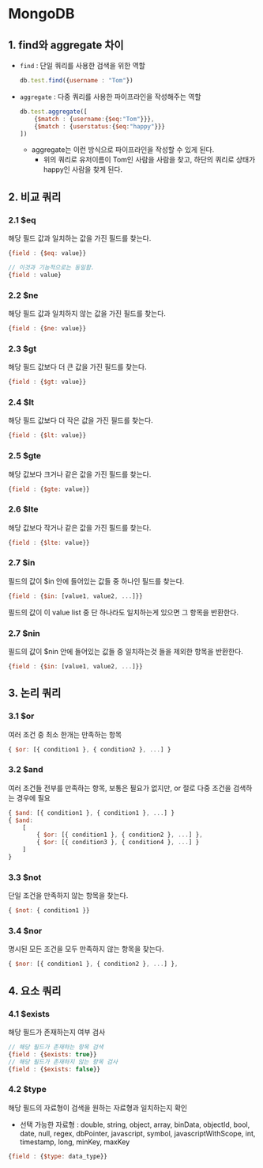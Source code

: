 # MongoDB

## 1.  find와 aggregate 차이

- `find` : 단일 쿼리를 사용한 검색을 위한 역할

  ```js
  db.test.find({username : "Tom"})
  ```

- `aggregate` : 다중 쿼리를 사용한 파이프라인을 작성해주는 역할

  ```js
  db.test.aggregate([
      {$match : {username:{$eq:"Tom"}}},
      {$match : {userstatus:{$eq:"happy"}}}
  ])
  ```

  - aggregate는 이런 방식으로 파이프라인을 작성할 수 있게 된다.
    - 위의 쿼리로 유저이름이 Tom인 사람을 사람을 찾고, 하단의 쿼리로 상태가 happy인 사람을 찾게 된다.

## 2. 비교 쿼리

### 2.1 $eq

해당 필드 값과 일치하는 값을 가진 필드를 찾는다.

```js
{field : {$eq: value}}

// 이것과 기능적으로는 동일함.
{field : value}
```

### 2.2 $ne

해당 필드 값과 일치하지 않는 값을 가진 필드를 찾는다.

```js
{field : {$ne: value}}
```

### 2.3 $gt

해당 필드 값보다 더 큰 값을 가진 필드를 찾는다.

```js
{field : {$gt: value}}
```

### 2.4 $lt

해당 필드 값보다 더 작은 값을 가진 필드를 찾는다.

```js
{field : {$lt: value}}
```

### 2.5 $gte

해당 값보다 크거나 같은 값을 가진 필드를 찾는다.

```js
{field : {$gte: value}}
```

### 2.6 $lte

해당 값보다 작거나 같은 값을 가진 필드를 찾는다.

```js
{field : {$lte: value}}
```

### 2.7 $in

필드의 값이 $in 안에 들어있는 값들 중 하나인 필드를 찾는다.

```js
{field : {$in: [value1, value2, ...]}}
```

필드의 값이 이 value list 중 단 하나라도 일치하는게 있으면 그 항목을 반환한다.

### 2.7 $nin

필드의 값이 $nin 안에 들어있는 값들 중 일치하는것 들을 제외한 항목을 반환한다.

```js
{field : {$in: [value1, value2, ...]}}
```

## 3. 논리 쿼리

### 3.1 $or

여러 조건 중 최소 한개는 만족하는 항목

```js
{ $or: [{ condition1 }, { condition2 }, ...] }
```

### 3.2 $and

여러 조건들 전부를 만족하는 항목, 보통은 필요가 없지만, or 절로 다중 조건을 검색하는 경우에 필요

```js
{ $and: [{ condition1 }, { condition1 }, ...] }
{ $and:
	[
		{ $or: [{ condition1 }, { condition2 }, ...] },
		{ $or: [{ condition3 }, { condition4 }, ...] }
	]
}
```

### 3.3 $not

단일 조건을 만족하지 않는 항목을 찾는다.

```js
{ $not: { condition1 }}
```

### 3.4 $nor

명시된 모든 조건을 모두 만족하지 않는 항목을 찾는다.

```js
{ $nor: [{ condition1 }, { condition2 }, ...] },
```

## 4. 요소 쿼리

### 4.1 $exists

해당 필드가 존재하는지 여부 검사

```js
// 해당 필드가 존재하는 항목 검색
{field : {$exists: true}}
// 해당 필드가 존재하지 않는 항목 검사 
{field : {$exists: false}}
```

### 4.2 $type

해당 필드의 자료형이 검색을 원하는 자료형과 일치하는지 확인

- 선택 가능한 자료형 : double, string, object, array, binData, objectId, bool, date, null, regex, dbPointer, javascript, symbol, javascriptWithScope, int, timestamp, long, minKey, maxKey

```js
{field : {$type: data_type}}
```